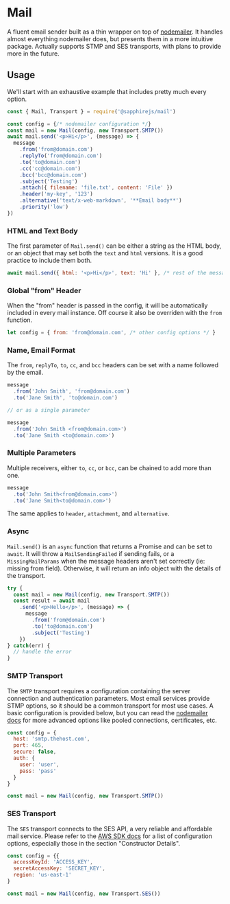 # Mail

A fluent email sender built as a thin wrapper on top of [nodemailer](https://github.com/nodemailer/nodemailer). It handles almost everything nodemailer does, but presents them in a more intuitive package. Actually supports STMP and SES transports, with plans to provide more in the future.

## Usage

We'll start with an exhaustive example that includes pretty much every option.

```javascript
const { Mail, Transport } = require('@sapphirejs/mail')

const config = {/* nodemailer configuration */}
const mail = new Mail(config, new Transport.SMTP())
await mail.send('<p>Hi</p>', (message) => {
  message
    .from('from@domain.com')
    .replyTo('from@domain.com')
    .to('to@domain.com')
    .cc('cc@domain.com')
    .bcc('bcc@domain.com')
    .subject('Testing')
    .attach({ filename: 'file.txt', content: 'File' })
    .header('my-key', '123')
    .alternative('text/x-web-markdown', '**Email body**')
    .priority('low')
})
```

### HTML and Text Body

The first parameter of `Mail.send()` can be either a string as the HTML body, or an object that may set both the `text` and `html` versions. It is a good practice to include them both.

```javascript
await mail.send({ html: '<p>Hi</p>', text: 'Hi' }, /* rest of the message */)
```

### Global "from" Header

When the "from" header is passed in the config, it will be automatically included in every mail instance. Off course it also be overriden with the `from` function.

```javascript
let config = { from: 'from@domain.com', /* other config options */ }
```

### Name, Email Format

The `from`, `replyTo`, `to`, `cc`, and `bcc` headers can be set with a name followed by the email.

```javascript
message
  .from('John Smith', 'from@domain.com')
  .to('Jane Smith', 'to@domain.com')

// or as a single parameter

message
  .from('John Smith <from@domain.com>')
  .to('Jane Smith <to@domain.com>')
```

### Multiple Parameters

Multiple receivers, either `to`, `cc`, or `bcc`, can be chained to add more than one.

```javascript
message
  .to('John Smith<from@domain.com>')
  .to('Jane Smith<to@domain.com>')
```

The same applies to `header`, `attachment`, and `alternative`.

### Async

`Mail.send()` is an `async` function that returns a Promise and can be set to `await`. It will throw a `MailSendingFailed` if sending fails, or a `MissingMailParams` when the message headers aren't set correctly (ie: missing from field). Otherwise, it will return an info object with the details of the transport.

```javascript
try {
  const mail = new Mail(config, new Transport.SMTP())
  const result = await mail
    .send('<p>Hello</p>', (message) => {
      message
        .from('from@domain.com')
        .to('to@domain.com')
        .subject('Testing')
    })
} catch(err) {
  // handle the error
}
```

### SMTP Transport

The `SMTP` transport requires a configuration containing the server connection and authentication parameters. Most email services provide STMP options, so it should be a common transport for most use cases. A basic configuration is provided below, but you can read the [nodemailer docs](https://nodemailer.com/smtp/) for more advanced options like pooled connections, certificates, etc.

```javascript
const config = {
  host: 'smtp.thehost.com',
  port: 465,
  secure: false,
  auth: {
    user: 'user',
    pass: 'pass'
  }
}

const mail = new Mail(config, new Transport.SMTP())
```

### SES Transport

The `SES` transport connects to the SES API, a very reliable and affordable mail service. Please refer to the [AWS SDK docs](https://docs.aws.amazon.com/AWSJavaScriptSDK/latest/AWS/Config.html) for a list of configuration options, especially those in the section "Constructor Details".

```javascript
const config = {{
  accessKeyId: 'ACCESS_KEY',
  secretAccessKey: 'SECRET_KEY',
  region: 'us-east-1'
}

const mail = new Mail(config, new Transport.SES())
```
